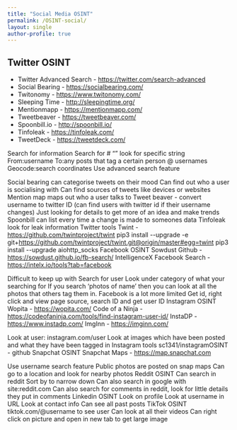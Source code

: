 ```yaml
---
title: "Social Media OSINT"
permalink: /OSINT-social/
layout: single
author-profile: true
---
```


## Twitter OSINT
- Twitter Advanced Search - https://twitter.com/search-advanced
- Social Bearing - https://socialbearing.com/
- Twitonomy - https://www.twitonomy.com/
- Sleeping Time - http://sleepingtime.org/
- Mentionmapp - https://mentionmapp.com/
- Tweetbeaver - https://tweetbeaver.com/
- Spoonbill.io - http://spoonbill.io/
- Tinfoleak - https://tinfoleak.com/
- TweetDeck - https://tweetdeck.com/

Search for information
Search for #
“” look for specific string
From:username
To:any posts that tag a certain person
@ usernames
Geocode:search coordinates
Use advanced search feature

Social bearing can categorise tweets on their mood
Can find out who a user is socialising with 
Can find sources of tweets like devices or websites
Mention map maps out who a user talks to
Tweet beaver - convert username to twitter ID (can find users with twitter id if their username changes)
Just looking for details to get more of an idea and make trends
Spoonbill can list every time a change is made to someones data
Tinfoleak look for leak information
Twitter tools
Twint - https://github.com/twintproject/twint
pip3 install --upgrade -e git+https://github.com/twintproject/twint.git@origin/master#egg=twint pip3 install --upgrade aiohttp_socks
Facebook OSINT
Sowdust Github - https://sowdust.github.io/fb-search/
IntelligenceX Facebook Search - https://intelx.io/tools?tab=facebook

Difficult to keep up with
Search for user
Look under category of what your searching for
If you search ‘photos of name’ then you can look at all the photos that others tag them in.
Facebook is a lot more limited
Get id, right click and view page source, search ID  and get user ID
Instagram OSINT
Wopita - https://wopita.com/
Code of a Ninja - https://codeofaninja.com/tools/find-instagram-user-id/
InstaDP - https://www.instadp.com/
ImgInn - https://imginn.com/

Look at user: instagram.com/user
Look at images which have been posted and what they have been tagged in
Instagram tools
sc1341/instagramOSINT - github
Snapchat OSINT
Snapchat Maps - https://map.snapchat.com

Use username search feature
Public photos are posted on snap maps
Can go to a location and look for nearby photos
Reddit OSINT
Can search in reddit
Sort by to narrow down
Can also search in google with site:reddit.com
Can also search for comments in reddit, look for little details they put in comments
Linkedin OSINT
Look on profile
Look at username in URL
Look at contact info
Can see all past posts
TikTok OSINT
tiktok.com/@username to see user
Can look at all their videos
Can right click on picture and open in new tab to get large image
